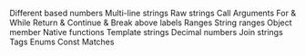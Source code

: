 Different based numbers
Multi-line strings
Raw strings
Call Arguments
For & While
Return & Continue & Break
above labels
Ranges
String ranges
Object member
Native functions
Template strings
Decimal numbers
Join strings
Tags
Enums
Const
Matches
